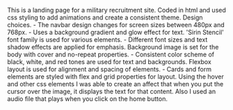 This is a landing page for a military recruitment site. Coded in html and used css styling to add animations and create a consistent theme.
Design choices. - The navbar design changes for screen sizes between 480px and 768px. - Uses a background gradient and glow effect for text. 'Sirin Stencil' font family is used for various elements. - Different font sizes and text shadow effects are applied for emphasis. Background image is set for the body with cover and no-repeat properties. - Consistent color scheme of black, white, and red tones are used for text and backgrounds. Flexbox layout is used for alignment and spacing of elements. - Cards and form elements are styled with flex and grid properties for layout. Using the hover and other css elements I was able to create an affect that when you put the cursor over the image, it displays the text for that content. Also I used an audio file that plays when you click on the home button. 
